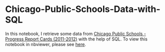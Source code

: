 # Chicago-Public-Schools-Data-with-SQL
In this notebook, I retrieve some data from [Chicago Public Schools - Progress Report Cards (2011-2012)](https://data.cityofchicago.org/Education/Chicago-Public-Schools-Progress-Report-Cards-2011-/9xs2-f89t/about_data) with the help of SQL. To view this notebook in nbviewer, please see [here](https://nbviewer.org/github/ducvktran/Chicago-Public-Schools-Data-with-SQL/blob/main/Chicago_Public_Schools_Data_with_SQL.ipynb).
